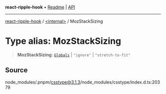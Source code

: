 **react-ripple-hook** • [Readme](../../README.md) \| [API](../../globals.md)

---

[react-ripple-hook](../../README.md) / [\<internal\>](../README.md) / MozStackSizing

# Type alias: MozStackSizing

> **MozStackSizing**: [`Globals`](Globals.md) \| `"ignore"` \| `"stretch-to-fit"`

## Source

node_modules/.pnpm/csstype@3.1.3/node_modules/csstype/index.d.ts:20379
